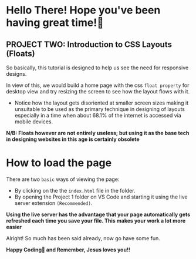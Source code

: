 # Hello There! Hope you've been having great time!👋

## PROJECT TWO: Introduction to CSS Layouts (Floats)
So basically, this tutorial is designed to help us
see the need for responsive designs.


In view of this, we would build a home page with the css `float property` for desktop view and try resizing the screen to see how the layout flows with it.

- Notice how the layout gets disoriented at smaller screen sizes making it unsuitable to be used as the primary technique in designing of layouts especially in a time when about 68.1% of the internet is accessed via mobile devices.

**N/B: Floats however are not entirely useless; but using it as the base tech in designing websites in this age is certainly obsolete**

# How to load the page
There are two `basic` ways of viewing the page:
- By clicking on the the `index.html` file in the folder.
- By opening the Project 1 folder on VS Code and starting it using the live server extension `(Recommended)`.

**Using the live server has the advantage that your page automatically gets refreshed each time you save your file. This makes your work a lot more easier**

Alright! So much has been said already, now go have some fun.

**Happy Coding🚀 and Remember, Jesus loves you!!**

